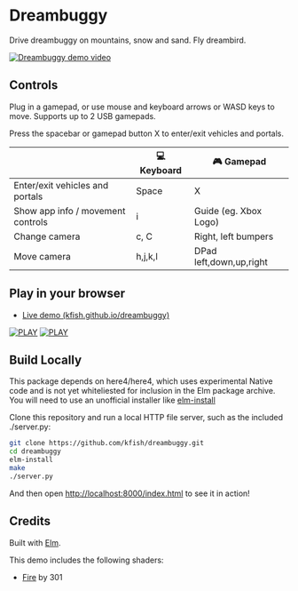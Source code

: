 # Dreambuggy

Drive dreambuggy on mountains, snow and sand. Fly dreambird.

[![Dreambuggy demo video](http://img.youtube.com/vi/RDFuTzPQ3Sc/0.jpg)](http://www.youtube.com/watch?v=RDFuTzPQ3Sc "Dreambuggy demo")

## Controls

Plug in a gamepad, or use mouse and keyboard arrows or WASD keys to move.
Supports up to 2 USB gamepads.

Press the spacebar or gamepad button X to enter/exit vehicles and portals.

|    | :computer: Keyboard | :video_game: Gamepad |
|---|---|---|
| Enter/exit vehicles and portals | Space | X |
| Show app info / movement controls | i | Guide (eg. Xbox Logo) |
| Change camera | c, C | Right, left bumpers |
| Move camera | h,j,k,l | DPad left,down,up,right |


## Play in your browser

 * [Live demo (kfish.github.io/dreambuggy)][demo]

[![PLAY](resources/beach1.png)][demo]
[![PLAY](resources/snow1.png)][demo]

[demo]: http://kfish.github.io/dreambuggy/

## Build Locally

This package depends on here4/here4,
which uses experimental Native code and is not yet
whiteliested for inclusion in the Elm package archive.
You will need to use an unofficial installer like
[elm-install](https://github.com/gdotdesign/elm-github-install)

Clone this repository and run a local HTTP file server,
such as the included ./server.py:

```bash
git clone https://github.com/kfish/dreambuggy.git
cd dreambuggy
elm-install
make
./server.py
```

And then open [http://localhost:8000/index.html](http://localhost:8000/index.html) to see it in action!

## Credits

Built with [Elm](http://elm-lang.org/).

This demo includes the following shaders:

  * [Fire](https://www.shadertoy.com/view/Xsl3zN) by 301

